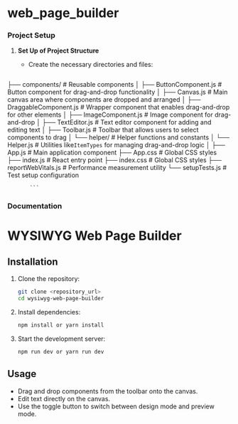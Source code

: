 # web_page_builder

### Project Setup

1.  **Set Up of Project Structure**

    - Create the necessary directories and files:
      ```     src/
├── components/              # Reusable components
│   ├── ButtonComponent.js    # Button component for drag-and-drop functionality
│   ├── Canvas.js             # Main canvas area where components are dropped and arranged
│   ├── DraggableComponent.js # Wrapper component that enables drag-and-drop for other elements
│   ├── ImageComponent.js     # Image component for drag-and-drop
│   ├── TextEditor.js         # Text editor component for adding and editing text
│   ├── Toolbar.js            # Toolbar that allows users to select components to drag
│   └── helper/               # Helper functions and constants
│       └── Helper.js         # Utilities like`ItemTypes` for managing drag-and-drop logic
      │
      ├── App.js # Main application component
      ├── App.css # Global CSS styles
      ├── index.js # React entry point
      ├── index.css # Global CSS styles
      ├── reportWebVitals.js # Performance measurement utility
      └── setupTests.js # Test setup configuration

           ```

### Documentation

# WYSIWYG Web Page Builder

## Installation

1. Clone the repository:

   ```bash
   git clone <repository_url>
   cd wysiwyg-web-page-builder
   ```

2. Install dependencies:

   ```bash
   npm install or yarn install
   ```

3. Start the development server:
   ```bash
   npm run dev or yarn run dev
   ```

## Usage

- Drag and drop components from the toolbar onto the canvas.
- Edit text directly on the canvas.
- Use the toggle button to switch between design mode and preview mode.
